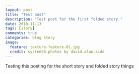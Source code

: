 ```yaml
---
layout: post
title: "Test post"
description: "Test post for the first folded story."
date: 2018-11-13
tags: [story]
comments: true
categories: blog story
image:
  feature: texture-feature-01.jpg
  credit: system58.photos by david.alan.kidd  
---
```


Testing this posting for the short story and folded story things
